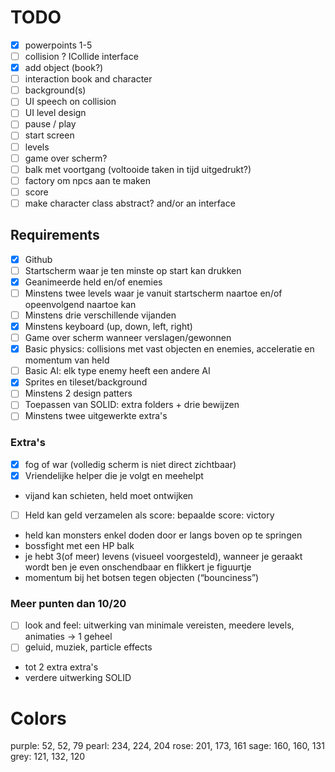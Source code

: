 # TODO

- [x] powerpoints 1-5
- [ ] collision ? ICollide interface 
- [x] add object (book?)
- [ ] interaction book and character
- [ ] background(s)
- [ ] UI speech on collision
- [ ] UI level design
- [ ] pause / play
- [ ] start screen
- [ ] levels
- [ ] game over scherm?
- [ ] balk met voortgang (voltooide taken in tijd uitgedrukt?)
- [ ] factory om npcs aan te maken
- [ ] score 
- [ ] make character class abstract? and/or an interface

## Requirements

- [x] Github
- [ ] Startscherm waar je ten minste op start kan drukken
- [x] Geanimeerde held en/of enemies
- [ ] Minstens twee levels waar je vanuit startscherm naartoe en/of opeenvolgend naartoe kan
- [ ] Minstens drie verschillende vijanden
- [x] Minstens keyboard (up, down, left, right)
- [ ] Game over scherm wanneer verslagen/gewonnen
- [x] Basic physics: collisions met vast objecten en enemies, acceleratie en momentum van held
- [ ] Basic AI: elk type enemy heeft een andere AI
- [x] Sprites en tileset/background
- [ ] Minstens 2 design patters
- [ ] Toepassen van SOLID: extra folders + drie bewijzen
- [ ] Minstens twee uitgewerkte extra's

### Extra's
- [x] fog of war (volledig scherm is niet direct zichtbaar)
- [x] Vriendelijke helper die je volgt en meehelpt
- vijand kan schieten, held moet ontwijken
- [ ] Held kan geld verzamelen als score: bepaalde score: victory
- held kan monsters enkel doden door er langs boven op te springen
- bossfight met een HP balk
- je hebt 3(of meer) levens (visueel voorgesteld), wanneer je geraakt wordt ben je even onschendbaar en flikkert je figuurtje
- momentum bij het botsen tegen objecten (“bounciness”)

### Meer punten dan 10/20
- [ ] look and feel: uitwerking van minimale vereisten, meedere levels, animaties -> 1 geheel
- [ ] geluid, muziek, particle effects
- tot 2 extra extra's
- verdere uitwerking SOLID


# Colors

purple: 52, 52, 79
pearl: 234, 224, 204
rose: 201, 173, 161
sage: 160, 160, 131
grey: 121, 132, 120